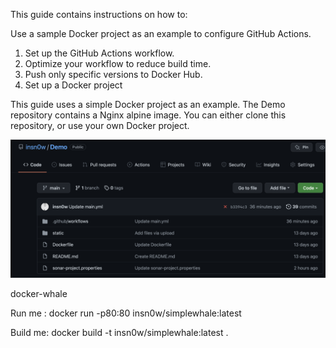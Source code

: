 This guide contains instructions on how to:

Use a sample Docker project as an example to configure GitHub Actions.

 1. Set up the GitHub Actions workflow.
 2. Optimize your workflow to reduce build time.
 3. Push only specific versions to Docker Hub.
 4. Set up a Docker project

This guide uses a simple Docker project as an example. The Demo repository contains a Nginx alpine image. You can either clone this repository, or use your own Docker project.

![](images/1.png)


docker-whale

Run me : docker run -p80:80 insn0w/simplewhale:latest

Build me: docker build -t insn0w/simplewhale:latest .
